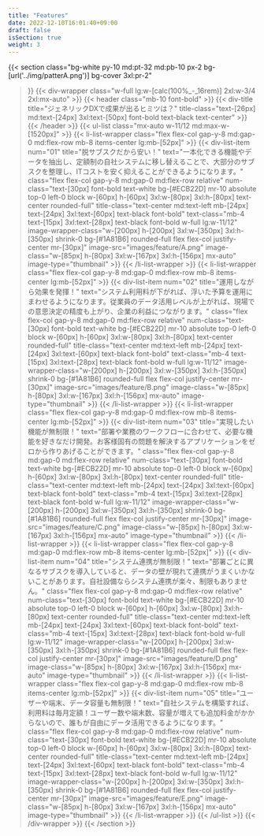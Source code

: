 ```yaml
---
title: "Features"
date: 2022-12-10T16:01:40+09:00
draft: false
isSection: true
weight: 3
---
```


{{< section
    class="bg-white py-10 md:pt-32 md:pb-10 px-2 bg-[url('../img/patterA.png')] bg-cover 3xl:pr-2"
>}}
    {{< div-wrapper
        class="w-full lg:w-[calc(100%_-_16rem)] 2xl:w-3/4 2xl:mx-auto"
    >}}
        {{< header
            class="mb-10 font-bold"
        >}}
            {{< div-title
                title="ジェネリックDXで成果が出るヒミツは？"
                title-class="text-[26px] md:text-[24px] 3xl:text-[50px] font-bold text-black text-center"
            >}}
        {{< /header >}}
        {{< ul-list
            class="mx-auto w-11/12 md:max-w-[1520px]"
        >}}
            {{< li-list-wrapper
                class="flex flex-col gap-y-8 md:gap-0 md:flex-row mb-8 items-center lg:mb-[52px]"
            >}}
                {{< div-list-item
                    num="01"
                    title="脱サブスクだから安い！"
                    text="一本化できる機能やデータを抽出し、定額制の自社システムに移し替えることで、大部分のサブスクを整理し、ITコストを安く抑えることができるようになります。"
                    class="flex flex-col gap-y-8 md:gap-0 md:flex-row relative"
                    num-class="text-[30px] font-bold text-white bg-[#ECB22D] mr-10 absolute top-0 left-0 block w-[60px] h-[60px] 3xl:w-[80px] 3xl:h-[80px] text-center rounded-full"
                    title-class="text-center md:text-left mb-[24px] text-[24px] 3xl:text-[60px] text-black font-bold"
                    text-class="mb-4 text-[15px] 3xl:text-[28px] text-black font-bold w-full lg:w-11/12"
                    image-wrapper-class="w-[200px] h-[200px] 3xl:w-[350px] 3xl:h-[350px] shrink-0 bg-[#1A81B6] rounded-full flex flex-col justify-center mr-[30px]"
                    image-src="images/feature/A.png"
                    image-class="w-[85px] h-[80px] 3xl:w-[167px] 3xl:h-[156px] mx-auto"
                    image-type="thumbnail"
                >}}
            {{< /li-list-wrapper >}}
            {{< li-list-wrapper
                class="flex flex-col gap-y-8 md:gap-0 md:flex-row mb-8 items-center lg:mb-[52px]"
            >}}
                {{< div-list-item
                    num="02"
                    title="運用しながら効果を発揮！"
                    text="システム利用料が下がれば、浮いた予算を運用にまわせるようになります。従業員のデータ活用レベルが上がれば、現場での意思決定の精度も上がり、企業の利益につながります。"
                    class="flex flex-col gap-y-8 md:gap-0 md:flex-row relative"
                    num-class="text-[30px] font-bold text-white bg-[#ECB22D] mr-10 absolute top-0 left-0 block w-[60px] h-[60px] 3xl:w-[80px] 3xl:h-[80px] text-center rounded-full"
                    title-class="text-center md:text-left mb-[24px] text-[24px] 3xl:text-[60px] text-black font-bold"
                    text-class="mb-4 text-[15px] 3xl:text-[28px] text-black font-bold w-full lg:w-11/12"
                    image-wrapper-class="w-[200px] h-[200px] 3xl:w-[350px] 3xl:h-[350px] shrink-0 bg-[#1A81B6] rounded-full flex flex-col justify-center mr-[30px]"
                    image-src="images/feature/B.png"
                    image-class="w-[85px] h-[80px] 3xl:w-[167px] 3xl:h-[156px] mx-auto"
                    image-type="thumbnail"
                >}}
            {{< /li-list-wrapper >}}
            {{< li-list-wrapper
                class="flex flex-col gap-y-8 md:gap-0 md:flex-row mb-8 items-center lg:mb-[52px]"
            >}}
                {{< div-list-item
                    num="03"
                    title="実現したい機能が無制限！"
                    text="部署や業務のワークフローに合わせて、必要な機能を好きなだけ開発。お客様固有の問題を解決するアプリケーションをゼロから作りあげることができます。"
                    class="flex flex-col gap-y-8 md:gap-0 md:flex-row relative"
                    num-class="text-[30px] font-bold text-white bg-[#ECB22D] mr-10 absolute top-0 left-0 block w-[60px] h-[60px] 3xl:w-[80px] 3xl:h-[80px] text-center rounded-full"
                    title-class="text-center md:text-left mb-[24px] text-[24px] 3xl:text-[60px] text-black font-bold"
                    text-class="mb-4 text-[15px] 3xl:text-[28px] text-black font-bold w-full lg:w-11/12"
                    image-wrapper-class="w-[200px] h-[200px] 3xl:w-[350px] 3xl:h-[350px] shrink-0 bg-[#1A81B6] rounded-full flex flex-col justify-center mr-[30px]"
                    image-src="images/feature/C.png"
                    image-class="w-[85px] h-[80px] 3xl:w-[167px] 3xl:h-[156px] mx-auto"
                    image-type="thumbnail"
                >}}
            {{< /li-list-wrapper >}}
            {{< li-list-wrapper
                class="flex flex-col gap-y-8 md:gap-0 md:flex-row mb-8 items-center lg:mb-[52px]"
            >}}
                {{< div-list-item
                    num="04"
                    title="システム連携が無制限！"
                    text="部署ごとに異なるサブスクを導入していると、データの壁が現れて連携がうまくいかないことがあります。自社設備ならシステム連携が楽々、制限もありません。"
                    class="flex flex-col gap-y-8 md:gap-0 md:flex-row relative"
                    num-class="text-[30px] font-bold text-white bg-[#ECB22D] mr-10 absolute top-0 left-0 block w-[60px] h-[60px] 3xl:w-[80px] 3xl:h-[80px] text-center rounded-full"
                    title-class="text-center md:text-left mb-[24px] text-[24px] 3xl:text-[60px] text-black font-bold"
                    text-class="mb-4 text-[15px] 3xl:text-[28px] text-black font-bold w-full lg:w-11/12"
                    image-wrapper-class="w-[200px] h-[200px] 3xl:w-[350px] 3xl:h-[350px] shrink-0 bg-[#1A81B6] rounded-full flex flex-col justify-center mr-[30px]"
                    image-src="images/feature/D.png"
                    image-class="w-[85px] h-[80px] 3xl:w-[167px] 3xl:h-[156px] mx-auto"
                    image-type="thumbnail"
                >}}
            {{< /li-list-wrapper >}}
            {{< li-list-wrapper
                class="flex flex-col gap-y-8 md:gap-0 md:flex-row mb-8 items-center lg:mb-[52px]"
            >}}
            {{< div-list-item
                num="05"
                title="ユーザーや端末、データ容量も無制限！"
                text="自社システムを構築すれば、利用料は毎月定額！ユーザー数や端末数、容量が増えても追加料金がかからないので、誰もが自由にデータ活用できるようになります。"
                class="flex flex-col gap-y-8 md:gap-0 md:flex-row relative"
                num-class="text-[30px] font-bold text-white bg-[#ECB22D] mr-10 absolute top-0 left-0 block w-[60px] h-[60px] 3xl:w-[80px] 3xl:h-[80px] text-center rounded-full"
                title-class="text-center md:text-left mb-[24px] text-[24px] 3xl:text-[60px] text-black font-bold"
                text-class="mb-4 text-[15px] 3xl:text-[28px] text-black font-bold w-full lg:w-11/12"
                image-wrapper-class="w-[200px] h-[200px] 3xl:w-[350px] 3xl:h-[350px] shrink-0 bg-[#1A81B6] rounded-full flex flex-col justify-center mr-[30px]"
                image-src="images/feature/E.png"
                image-class="w-[85px] h-[80px] 3xl:w-[167px] 3xl:h-[156px] mx-auto"
                image-type="thumbnail"
            >}}
            {{< /li-list-wrapper >}}
        {{< /ul-list >}}
    {{< /div-wrapper >}}
{{< /section >}}
